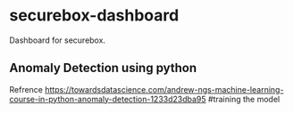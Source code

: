 
# securebox-dashboard
Dashboard for securebox.

## Anomaly Detection using python

Refrence 
https://towardsdatascience.com/andrew-ngs-machine-learning-course-in-python-anomaly-detection-1233d23dba95
#training the model
